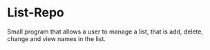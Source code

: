 # List-Repo

Small program that allows a user to manage a list,
that is add, delete, change and view names in the list.
